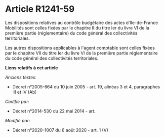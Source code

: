 # Article R1241-59

Les dispositions relatives au contrôle budgétaire des actes          d'Ile-de-France Mobilités sont celles fixées par le
chapitre II du titre Ier du livre VI de la première partie (réglementaire) du code général des collectivités territoriales. 

Les autres dispositions applicables à l'agent comptable sont celles fixées par le chapitre VII du titre Ier du livre VI de la
première partie réglementaire du code général des collectivités territoriales.

**Liens relatifs à cet article**

_Anciens textes_:

  - Décret n°2005-664 du 10 juin 2005 - art. 19, alinéas 3 et 4, paragraphes III et IV (Ab)

_Codifié par_:

  - Décret n°2014-530 du 22 mai 2014 - art.

_Modifié par_:

  - Décret n°2020-1007 du 6 août 2020 - art. 1 (V)
